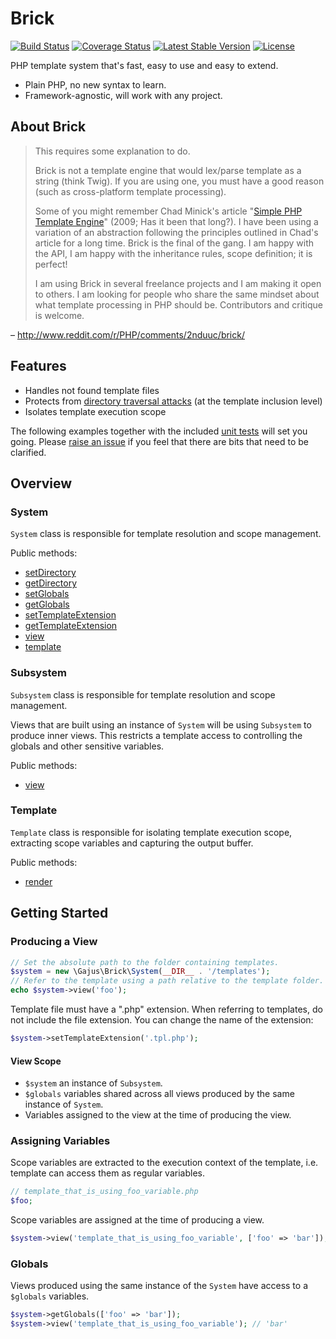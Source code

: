 # Brick

[![Build Status](https://travis-ci.org/gajus/brick.png?branch=master&2)](https://travis-ci.org/gajus/brick)
[![Coverage Status](https://coveralls.io/repos/gajus/brick/badge.png?branch=master&2)](https://coveralls.io/r/gajus/brick?branch=master)
[![Latest Stable Version](https://poser.pugx.org/gajus/brick/version.png?2)](https://packagist.org/packages/gajus/brick)
[![License](https://poser.pugx.org/gajus/brick/license.png)](https://packagist.org/packages/gajus/brick)

PHP template system that's fast, easy to use and easy to extend.

* Plain PHP, no new syntax to learn.
* Framework-agnostic, will work with any project.

## About Brick

> This requires some explanation to do.
>
> Brick is not a template engine that would lex/parse template as a string (think Twig). If you are using one, you must have a good reason (such as cross-platform template processing).
>
> Some of you might remember Chad Minick's article "[Simple PHP Template Engine](http://chadminick.com/articles/simple-php-template-engine.html)" (2009; Has it been that long?). I have been using a variation of an abstraction following the principles outlined in Chad's article for a long time. Brick is the final of the gang. I am happy with the API, I am happy with the inheritance rules, scope definition; it is perfect!
>
> I am using Brick in several freelance projects and I am making it open to others. I am looking for people who share the same mindset about what template processing in PHP should be. Contributors and critique is welcome.

– http://www.reddit.com/r/PHP/comments/2nduuc/brick/

## Features

* Handles not found template files
* Protects from [directory traversal attacks](http://en.wikipedia.org/wiki/Directory_traversal_attack) (at the template inclusion level)
* Isolates template execution scope

The following examples together with the included [unit tests](https://github.com/gajus/brick/tree/master/tests) will set you going. Please [raise an issue](https://github.com/gajus/brick/issues) if you feel that there are bits that need to be clarified.

## Overview

### System

`System` class is responsible for template resolution and scope management.

Public methods:

* [setDirectory](https://github.com/gajus/brick/blob/master/src/System.php)
* [getDirectory](https://github.com/gajus/brick/blob/master/src/System.php)
* [setGlobals](https://github.com/gajus/brick/blob/master/src/System.php)
* [getGlobals](https://github.com/gajus/brick/blob/master/src/System.php)
* [setTemplateExtension](https://github.com/gajus/brick/blob/master/src/System.php)
* [getTemplateExtension](https://github.com/gajus/brick/blob/master/src/System.php)
* [view](https://github.com/gajus/brick/blob/master/src/System.php)
* [template](https://github.com/gajus/brick/blob/master/src/System.php)

### Subsystem

`Subsystem` class is responsible for template resolution and scope management.

Views that are built using an instance of `System` will be using `Subsystem` to produce inner views. This restricts a template access to controlling the globals and other sensitive variables.

Public methods:

* [view](https://github.com/gajus/brick/blob/master/src/Subsystem.php)

### Template

`Template` class is responsible for isolating template execution scope, extracting scope variables and capturing the output buffer.

Public methods:

* [render](https://github.com/gajus/brick/blob/master/src/Template.php)

## Getting Started

### Producing a View

```php
// Set the absolute path to the folder containing templates.
$system = new \Gajus\Brick\System(__DIR__ . '/templates');
// Refer to the template using a path relative to the template folder.
echo $system->view('foo');
```

Template file must have a ".php" extension. When referring to templates, do not include the file extension. You can change the name of the extension:

```php
$system->setTemplateExtension('.tpl.php');
```

#### View Scope

* `$system` an instance of `Subsystem`.
* `$globals` variables shared across all views produced by the same instance of `System`.
* Variables assigned to the view at the time of producing the view.

### Assigning Variables

Scope variables are extracted to the execution context of the template, i.e. template can access them as regular variables.

```php
// template_that_is_using_foo_variable.php
$foo;
```

Scope variables are assigned at the time of producing a view.

```php
$system->view('template_that_is_using_foo_variable', ['foo' => 'bar']); // 'bar'
```

### Globals

Views produced using the same instance of the `System` have access to a `$globals` variables.

```php
$system->getGlobals(['foo' => 'bar']);
$system->view('template_that_is_using_foo_variable'); // 'bar'
```